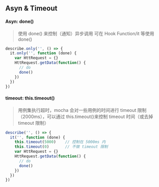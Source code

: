 ## Asyn & Timeout

#### Asyn: done()
> 使用 done() 来控制（通知）异步调用
> 可在 Hook Function/it 等使用 done()

```javascript
describe.only('', () => {
  it.only('', function (done) {
    var HttRequest = {}
    HttRequest.getData(function() {
      // do 
      done()
    })
  })
})
```

#### timeout: this.timeout()
> 用例集执行超时，mocha 会对一些用例的时间进行 timeout 限制（2000ms），可以通过 this.timeout()来控制 timeout 时间（或去掉 timeout 限制）
```javascript
describe('', () => {
  it('', function (done) {
    this.timeout(5000)    // 控制在 5000ms 内
    this.timeout(0)       // 不做 timeout 限制
    var HttRequest = {}
    HttRequest.getData(function() {
      // do 
      done()
    })
  })
})
```

